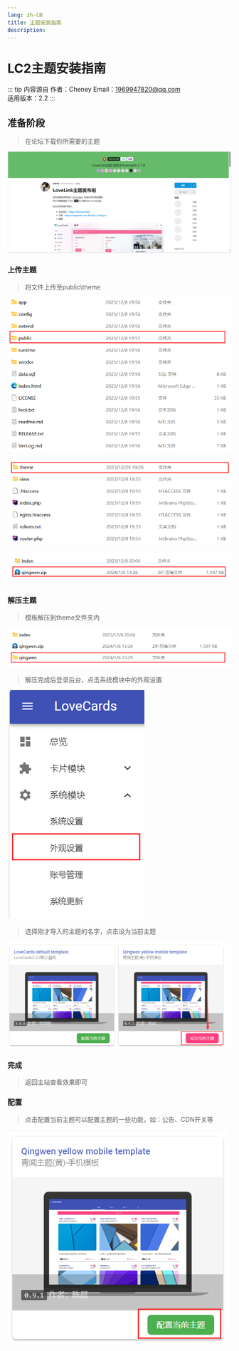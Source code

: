 ```yaml
---
lang: zh-CN
title: 主题安装指南
description: 
---
```

# LC2主题安装指南

::: tip 内容源自
作者：Cheney 
Email：1969947820@qq.com  
适用版本：2.2
:::

## 准备阶段

>在论坛下载你所需要的主题
> 
![](../../../Images/Docs/V2/QuickStart/Themeadd/1-1.png)


### 上传主题

>将文件上传至public\theme

![](../../../Images/Docs/V2/QuickStart/Themeadd/1-2.png)

![](../../../Images/Docs/V2/QuickStart/Themeadd/1-3.png)

![](../../../Images/Docs/V2/QuickStart/Themeadd/1-4.png)

### 解压主题

>模板解压到theme文件夹内

![](../../../Images/Docs/V2/QuickStart/Themeadd/1-5.png)

>解压完成后登录后台，点击系统模块中的外观设置

![](../../../Images/Docs/V2/QuickStart/Themeadd/2-1.png)

>选择刚才导入的主题的名字，点击设为当前主题

![](../../../Images/Docs/V2/QuickStart/Themeadd/2-2.png)

### 完成

>返回主站查看效果即可

### 配置

>点击配置当前主题可以配置主题的一些功能，如：公告、CDN开关等

![](../../../Images/Docs/V2/QuickStart/Themeadd/2-3.png)
